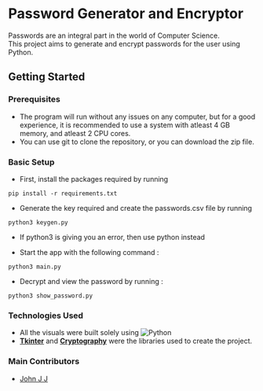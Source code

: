 # Password Generator and Encryptor

Passwords are an integral part in the world of Computer Science.  
This project aims to generate and encrypt passwords for the user using Python.

## Getting Started

### Prerequisites

- The program will run without any issues on any computer, but for a good experience, it is recommended to use a system with atleast 4 GB memory, and atleast 2 CPU cores.
- You can use git to clone the repository, or you can download the zip file.

### Basic Setup

- First, install the packages required by running

```
pip install -r requirements.txt
```

- Generate the key required and create the passwords.csv file by running

```
python3 keygen.py
```

- If python3 is giving you an error, then use python instead

- Start the app with the following command :

```
python3 main.py
```

- Decrypt and view the password by running :

```
python3 show_password.py
```

### Technologies Used

- All the visuals were built solely using ![Python](https://img.shields.io/badge/python-%2314354C.svg?style=for-the-badge&logo=python&logoColor=white) 
- [**Tkinter**](https://docs.python.org/3/library/tkinter.html) and [**Cryptography**](https://pypi.org/project/cryptography/) were the libraries used to create the project.


### Main Contributors
 - [John J J](https://github.com/jxhn_jj/)
